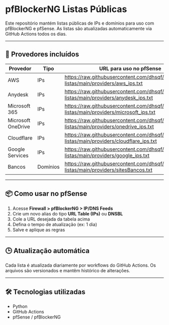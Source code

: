 # pfBlockerNG Listas Públicas

Este repositório mantém listas públicas de IPs e domínios para uso com pfBlockerNG e pfSense. As listas são atualizadas automaticamente via GitHub Actions todos os dias.

---

## 🔄 Provedores incluídos

| Provedor         | Tipo     | URL para uso no pfSense |
|------------------|----------|--------------------------|
| AWS              | IPs      | https://raw.githubusercontent.com/dhsqf/pfblockerng-listas/main/providers/aws_ips.txt  
| Anydesk          | IPs      | https://raw.githubusercontent.com/dhsqf/pfblockerng-listas/main/providers/anydesk_ips.txt  
| Microsoft 365    | IPs      | https://raw.githubusercontent.com/dhsqf/pfblockerng-listas/main/providers/microsoft_ips.txt  
| Microsoft OneDrive | IPs    | https://raw.githubusercontent.com/dhsqf/pfblockerng-listas/main/providers/onedrive_ips.txt  
| Cloudflare       | IPs      | https://raw.githubusercontent.com/dhsqf/pfblockerng-listas/main/providers/cloudflare_ips.txt  
| Google Services  | IPs      | https://raw.githubusercontent.com/dhsqf/pfblockerng-listas/main/providers/google_ips.txt  
| Bancos           | Domínios | https://raw.githubusercontent.com/dhsqf/pfblockerng-listas/main/providers/sitesBancos.txt  

---

## 📦 Como usar no pfSense

1. Acesse **Firewall > pfBlockerNG > IP/DNS Feeds**
2. Crie um novo alias do tipo **URL Table (IPs)** ou **DNSBL**
3. Cole a URL desejada da tabela acima
4. Defina o tempo de atualização (ex: 1 dia)
5. Salve e aplique as regras

---

## 🕒 Atualização automática

Cada lista é atualizada diariamente por workflows do GitHub Actions. Os arquivos são versionados e mantêm histórico de alterações.

---

## 🛠️ Tecnologias utilizadas

- Python
- GitHub Actions
- pfSense / pfBlockerNG
